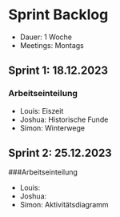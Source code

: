 # Sprint Backlog

- Dauer: 1 Woche
- Meetings: Montags

## Sprint 1: 18.12.2023
### Arbeitseinteilung
- Louis: Eiszeit
- Joshua: Historische Funde
- Simon: Winterwege


## Sprint 2: 25.12.2023
###Arbeitseinteilung
- Louis:
- Joshua:
- Simon: Aktivitätsdiagramm